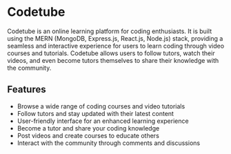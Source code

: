 # Codetube
Codetube is an online learning platform for coding enthusiasts. It is built using the MERN (MongoDB, Express.js, React.js, Node.js) stack, providing a seamless and interactive experience for users to learn coding through video courses and tutorials. Codetube allows users to follow tutors, watch their videos, and even become tutors themselves to share their knowledge with the community.
## Features
* Browse a wide range of coding courses and video tutorials
* Follow tutors and stay updated with their latest content
* User-friendly interface for an enhanced learning experience
* Become a tutor and share your coding knowledge
* Post videos and create courses to educate others
* Interact with the community through comments and discussions
